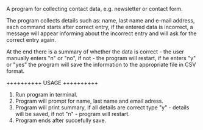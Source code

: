 A program for collecting contact data, e.g. newsletter or contact form.

The program collects details such as: name, last name and e-mail address, each command starts after correct entry, if the entered data is incorrect, a message will appear informing about the incorrect entry and will ask for the correct entry again.

At the end there is a summary of whether the data is correct - the user manually enters "n" or "no", if not - the program will restart, if he enters "y" or "yes" the program will save the information to the appropriate file in CSV format.

++++++++++ USAGE ++++++++++
1. Run program in terminal.
2. Program will prompt for name, last name and email adress.
3. Program will print summary, if all details are correct type "y" - details will be saved, if not "n" - program will restart.
4. Program ends after succefully save.